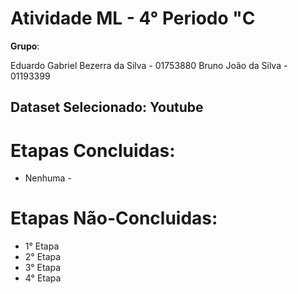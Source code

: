 # Atividade ML - 4° Periodo "C

**Grupo**: 

Eduardo Gabriel Bezerra da Silva - 01753880
Bruno João da Silva - 01193399

## Dataset Selecionado: Youtube

# Etapas Concluidas:

- Nenhuma -

# Etapas Não-Concluidas:

- 1° Etapa
- 2° Etapa
- 3° Etapa
- 4° Etapa

